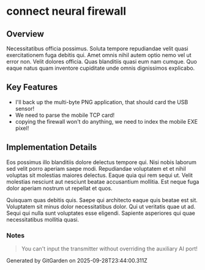# connect neural firewall

## Overview
Necessitatibus officia possimus. Soluta tempore repudiandae velit quasi exercitationem fuga debitis qui. Amet omnis nihil autem optio nemo vel ut error non. Velit dolores officia. Quas blanditiis quasi eum nam cumque. Quo eaque natus quam inventore cupiditate unde omnis dignissimos explicabo.

## Key Features
- I'll back up the multi-byte PNG application, that should card the USB sensor!
- We need to parse the mobile TCP card!
- copying the firewall won't do anything, we need to index the mobile EXE pixel!

## Implementation Details
Eos possimus illo blanditiis dolore delectus tempore qui. Nisi nobis laborum sed velit porro aperiam saepe modi. Repudiandae voluptatem et et nihil voluptas sit molestias maiores delectus. Eaque quia qui rem sequi ut. Velit molestias nesciunt aut nesciunt beatae accusantium mollitia. Est neque fuga dolor aperiam nostrum ut repellat et quos.
 Quisquam quas debitis quis. Saepe qui architecto eaque quis beatae est sit. Voluptatem sit minus dolor necessitatibus dolor. Qui ut veritatis quae ut ad. Sequi qui nulla sunt voluptates esse eligendi. Sapiente asperiores qui quae necessitatibus mollitia quasi.

### Notes
> You can't input the transmitter without overriding the auxiliary AI port!

Generated by GitGarden on 2025-09-28T23:44:00.311Z